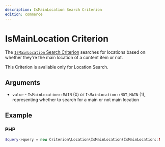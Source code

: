 ```yaml
---
description: IsMainLocation Search Criterion
edition: commerce
---
```


# IsMainLocation Criterion

The [`IsMainLocation` Search Criterion](../../api/php_api/php_api_reference/classes/Ibexa-Contracts-Core-Repository-Values-Content-Query-Criterion-LanguageCode.html) searches for locations based on whether they're the main location of a content item or not.

This Criterion is available only for Location Search.

## Arguments

- `value` - `IsMainLocation::MAIN` (0) or `IsMainLocation::NOT_MAIN` (1),
representing whether to search for a main or not main location

## Example

### PHP

``` php
$query->query = new Criterion\Location\IsMainLocation(IsMainLocation::MAIN);
```
